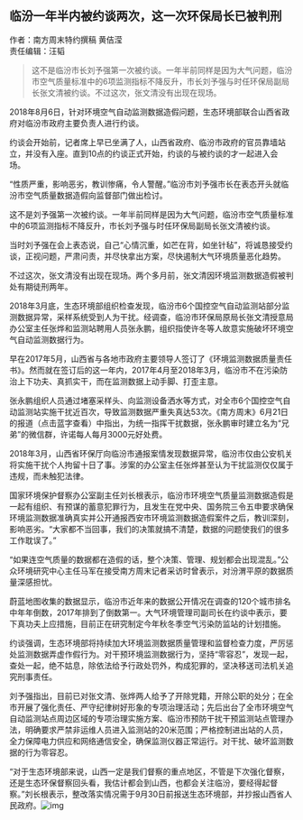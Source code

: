 ## 临汾一年半内被约谈两次，这一次环保局长已被判刑

作者：南方周末特约撰稿 黄佶滢   
责任编辑：汪韬 

>这不是临汾市长刘予强第一次被约谈。一年半前同样是因为大气问题，临汾市空气质量标准中的6项监测指标不降反升，市长刘予强与时任环保局副局长张文清被约谈。不过这次，张文清没有出现在现场。     


2018年8月6日，针对环境空气自动监测数据造假问题，生态环境部联合山西省政府对临汾市政府主要负责人进行约谈。 

约谈会开始前，记者席上早已坐满了人，山西省政府、临汾市政府的官员靠墙站立，并没有入座。直到10点的约谈正式开始，约谈的与被约谈的才一起进入会场。

“性质严重，影响恶劣，教训惨痛，令人警醒。”临汾市刘予强市长在表态开头就临汾市空气质量数据造假向监督部门做出检讨。

这不是刘予强第一次被约谈。一年半前同样是因为大气问题，临汾市空气质量标准中的6项监测指标不降反升，市长刘予强与时任环保局副局长张文清被约谈。

当时刘予强在会上表态说，自己“心情沉重，如芒在背，如坐针毡”，将诚恳接受约谈，正视问题，严肃问责，并尽快拿出方案，尽快遏制大气环境质量恶化趋势。

不过这次，张文清没有出现在现场。两个多月前，张文清因环境监测数据造假被判处有期徒刑两年。

2018年3月底，生态环境部组织检查发现，临汾市6个国控空气自动监测站部分监测数据异常，采样系统受到人为干扰。经调查，临汾市环保局原局长张文清授意局办公室主任张烨和监测站聘用人员张永鹏，组织指使许冬等人故意实施破坏环境空气自动监测数据行为。

早在2017年5月，山西省与各地市政府主要领导人签订了《环境监测数据质量责任书》。然而就在签订后的这一年内，2017年4月至2018年3月，临汾市不在污染防治上下功夫、真抓实干，而在监测数据上动手脚、打歪主意。 

张永鹏组织人员通过堵塞采样头、向监测设备洒水等方式，对全市6个国控空气自动监测站实施干扰近百次，导致监测数据严重失真达53次。《南方周末》6月21日的报道（点击蓝字查看）中指出，为统一指挥干扰数据，张永鹏审时建立名为“兄弟”的微信群，许诺每人每月3000元好处费。

2018年3月，山西省环保厅向临汾市通报案情发现数据异常，临汾市仅由公安机关将实施干扰个人拘留十日了事。涉案的办公室主任张烨甚至认为干扰监测仅仅属于违规，而未触犯法律。

国家环境保护督察办公室副主任刘长根表示，临汾市环境空气质量监测数据造假是一起有组织、有预谋的蓄意犯罪行为，且发生在党中央、国务院三令五申要求确保环境监测数据准确真实并公开通报西安市环境监测数据造假案件之后，教训深刻，影响恶劣。“大家都不当回事，我们的决策就搞不清楚，数据的问题使我们的很多工作耽误了。”

“如果连空气质量的数据都在造假的话，整个决策、管理、规划都会出现混乱。”公众环境研究中心主任马军在接受南方周末记者采访时曾表示，对汾渭平原的数据质量深感担忧。

蔚蓝地图收集的数据显示，临汾市近年来的数据公开情况在调查的120个城市排名中年年倒数，2017年排到了倒数第一。大气环境管理司副司长在约谈中表示，要下真功夫上应措施，目前正在研究制定今年秋冬季空气污染防监站的计划措施。

约谈强调，生态环境部将持续加大环境监测数据质量管理和监督检查力度，严厉惩处监测数据弄虚作假行为。对干预环境监测数据行为，坚持“零容忍”，发现一起，查处一起，绝不姑息，除依法给予行政处罚外，构成犯罪的，坚决移送司法机关追究刑事责任。 

刘予强指出，目前已对张文清、张烨两人给予了开除党籍，开除公职的处分；在全市开展了强化责任、严守纪律树好形象的专项治理活动；先后出台了全市环境空气自动监测站点周边区域的专项治理实施方案、临汾市预防干扰干预监测站点管理办法，明确要求严禁非运维人员进入监测站的20米范围；严格控制进出站的人员，全力保障电力供应和网络通信安全，确保监测仪器正常运行。对干扰、破坏监测数据的行为零容忍。

“对于生态环境部来说，山西一定是我们督察的重点地区，不管是下次强化督察，还是生态环保督察回头看，我估计都会到山西，也都会关注临汾，要经得起督察。”刘长根表示，整改落实情况需于9月30日前报送生态环境部，并抄报山西省人民政府。![img](http://mmbiz.qpic.cn/mmbiz/Tjnia6K0WAwzba8EO9B3iaHfeyH26BSjDNpv1BPC0M5Uv93otmvZB7VF7kXIZC06STC6BkC7FYqJwaCic7k2fJQHg/640?tp=webp&wxfrom=5&wx_lazy=1&wx_co=1)


